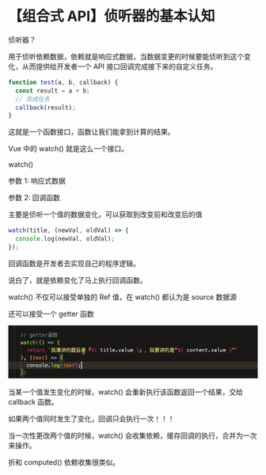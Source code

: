 # 【组合式 API】侦听器的基本认知

侦听器？

用于侦听依赖数据，依赖就是响应式数据，当数据变更的时候要能侦听到这个变化，从而提供给开发者一个 API 接口回调完成接下来的自定义任务。

```js
function test(a, b, callback) {
  const result = a + b;
  // 完成任务
  callback(result);
}
```

这就是一个函数接口，函数让我们能拿到计算的结果。

Vue 中的 watch() 就是这么一个接口。

watch()

参数 1: 响应式数据

参数 2: 回调函数

主要是侦听一个值的数据变化，可以获取到改变前和改变后的值

```js
watch(title, (newVal, oldVal) => {
  console.log(newVal, oldVal);
});
```

回调函数是开发者去实现自己的程序逻辑。

说白了，就是依赖变化了马上执行回调函数。

watch() 不仅可以接受单独的 Ref 值，在 watch() 都认为是 source 数据源

还可以接受一个 getter 函数

![](../README_files/Xnip2023-06-15_15-13-55.jpg)

当某一个值发生变化的时候，watch() 会重新执行该函数返回一个结果，交给 callback 函数。

如果两个值同时发生了变化，回调只会执行一次！！！

当一次性更改两个值的时候，watch() 会收集依赖，缓存回调的执行，合并为一次来操作。

折和 computed() 依赖收集很类似。